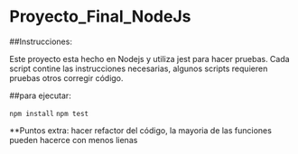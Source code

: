 # Proyecto_Final_NodeJs

##Instrucciones:

Este proyecto esta hecho en Nodejs y utiliza jest para hacer pruebas.
Cada script contine las instrucciones necesarias, algunos scripts requieren pruebas otros corregir código.

##para ejecutar:

```npm install```
```npm test```


**Puntos extra: hacer refactor del código, la mayoria de las funciones pueden hacerce con menos lienas
